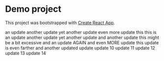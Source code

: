 # Demo project

This project was bootstrapped with [Create React App](https://github.com/facebook/create-react-app).

an
update
another
update
yet
another
update
even
more
update
this
this is an update
another update
yet another update
and another update
this might be a bit excessive
and an update AGAIN
and even MORE update
this update is even farther
and another updated update
update 10
update 11
update 12
update 13
update 14
